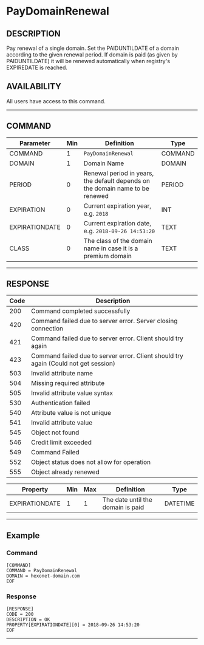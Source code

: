 # PayDomainRenewal

## DESCRIPTION
Pay renewal of a single domain. Set the PAIDUNTILDATE of a domain according to the given renewal
period. If domain is paid (as given by PAIDUNTILDATE) it will be renewed automatically when registry's
EXPIREDATE is reached.

## AVAILABILITY
All users have access to this command.

----
## COMMAND

Parameter | Min | Definition | Type
---- | ---- | ---- | ----
COMMAND | 1 | `PayDomainRenewal` | COMMAND
DOMAIN | 1 | Domain Name | DOMAIN
PERIOD | 0 | Renewal period in years, the default depends on the domain name to be renewed | PERIOD
EXPIRATION | 0 | Current expiration year, e.g. `2018` | INT
EXPIRATIONDATE | 0 | Current expiration date, e.g. `2018-09-26 14:53:20` | TEXT
CLASS | 0 | The class of the domain name in case it is a premium domain | TEXT

----
## RESPONSE

Code | Description
---- | ----
200 | Command completed successfully
420 | Command failed due to server error. Server closing connection
421 | Command failed due to server error. Client should try again
423 | Command failed due to server error. Client should try again (Could not get session)
503 | Invalid attribute name
504	| Missing required attribute
505 | Invalid attribute value syntax
530 | Authentication failed
540	| Attribute value is not unique
541	| Invalid attribute value
545	| Object not found
546	| Credit limit exceeded
549 | Command Failed
552	| Object status does not allow for operation
555	| Object already renewed


Property | Min | Max | Definition | Type
---- | ---- | ---- | ---- | ----
EXPIRATIONDATE | 1 | 1 | The date until the domain is paid | DATETIME

----
## Example

### Command

```
[COMMAND]
COMMAND = PayDomainRenewal
DOMAIN = hexonet-domain.com
EOF
```
### Response

```
[RESPONSE]
CODE = 200
DESCRIPTION = OK
PROPERTY[EXPIRATIONDATE][0] = 2018-09-26 14:53:20
EOF
```

----
